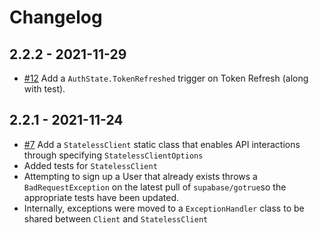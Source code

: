 ﻿# Changelog

## 2.2.2 - 2021-11-29

- [#12](https://github.com/supabase-community/supabase-csharp/issues/12) Add a `AuthState.TokenRefreshed` trigger on Token Refresh (along with test).

## 2.2.1 - 2021-11-24

- [#7](https://github.com/supabase-community/supabase-csharp/issues/7) Add a `StatelessClient` static class that enables API interactions through specifying `StatelessClientOptions`
- Added tests for `StatelessClient`
- Attempting to sign up a User that already exists throws a `BadRequestException` on the latest pull of `supabase/gotrue`so the appropriate tests have been updated.
- Internally, exceptions were moved to a `ExceptionHandler` class to be shared between `Client` and `StatelessClient`